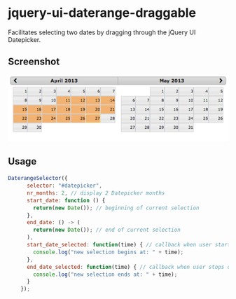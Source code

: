 jquery-ui-daterange-draggable
=============================

Facilitates selecting two dates by dragging through the jQuery UI Datepicker.

Screenshot
----------

![screenshot of jquery-ui-daterange-draggable in action](screenshot.png)

Usage
-----

```JavaScript
DaterangeSelector({
      selector: "#datepicker", 
      nr_months: 2, // display 2 Datepicker months
      start_date: function () {
        return(new Date()); // beginning of current selection
      },
      end_date: () -> (
        return(new Date()); // end of current selection
      ),
      start_date_selected: function(time) { // callback when user starts dragging
        console.log("new selection begins at: " + time);
      },
      end_date_selected: function(time) { // callback when user stops dragging
        console.log("new selection ends at: " + time);
      }
    });
```
